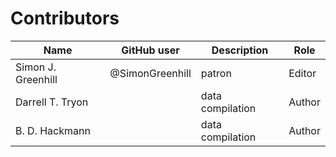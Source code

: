 # Contributors

Name               | GitHub user     | Description                          | Role
---                | ---             | ---                                  | ---
Simon J. Greenhill | @SimonGreenhill | patron                               | Editor
Darrell T. Tryon  | | data compilation | Author
B. D. Hackmann | | data compilation | Author
